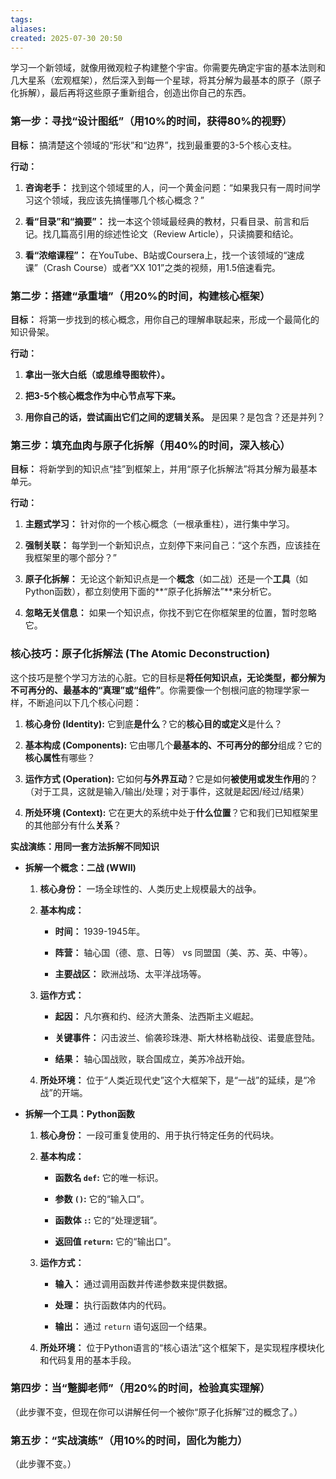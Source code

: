 ```yaml
---
tags: 
aliases: 
created: 2025-07-30 20:50
---
```


学习一个新领域，就像用微观粒子构建整个宇宙。你需要先确定宇宙的基本法则和几大星系（宏观框架），然后深入到每一个星球，将其分解为最基本的原子（原子化拆解），最后再将这些原子重新组合，创造出你自己的东西。

### **第一步：寻找“设计图纸”（用10%的时间，获得80%的视野）**

**目标：** 搞清楚这个领域的“形状”和“边界”，找到最重要的3-5个核心支柱。

**行动：**

1. **咨询老手：** 找到这个领域里的人，问一个黄金问题：“如果我只有一周时间学习这个领域，我应该先搞懂哪几个核心概念？”
    
2. **看“目录”和“摘要”：** 找一本这个领域最经典的教材，只看目录、前言和后记。找几篇高引用的综述性论文（Review Article），只读摘要和结论。
    
3. **看“浓缩课程”：** 在YouTube、B站或Coursera上，找一个该领域的“速成课”（Crash Course）或者“XX 101”之类的视频，用1.5倍速看完。
    

### **第二步：搭建“承重墙”（用20%的时间，构建核心框架）**

**目标：** 将第一步找到的核心概念，用你自己的理解串联起来，形成一个最简化的知识骨架。

**行动：**

1. **拿出一张大白纸（或思维导图软件）。**
    
2. **把3-5个核心概念作为中心节点写下来。**
    
3. **用你自己的话，尝试画出它们之间的逻辑关系。** 是因果？是包含？还是并列？
    

### **第三步：填充血肉与原子化拆解（用40%的时间，深入核心）**

**目标：** 将新学到的知识点“挂”到框架上，并用“原子化拆解法”将其分解为最基本单元。

**行动：**

1. **主题式学习：** 针对你的一个核心概念（一根承重柱），进行集中学习。
    
2. **强制关联：** 每学到一个新知识点，立刻停下来问自己：“这个东西，应该挂在我框架里的哪个部分？”
    
3. **原子化拆解：** 无论这个新知识点是一个**概念**（如二战）还是一个**工具**（如Python函数），都立刻使用下面的**“原子化拆解法”**来分析它。
    
4. **忽略无关信息：** 如果一个知识点，你找不到它在你框架里的位置，暂时忽略它。
    

### **核心技巧：原子化拆解法 (The Atomic Deconstruction)**

这个技巧是整个学习方法的心脏。它的目标是**将任何知识点，无论类型，都分解为不可再分的、最基本的“真理”或“组件”**。你需要像一个刨根问底的物理学家一样，不断追问以下几个核心问题：

1. **核心身份 (Identity):** 它到底**是什么**？它的**核心目的或定义**是什么？
    
2. **基本构成 (Components):** 它由哪几个**最基本的、不可再分的部分**组成？它的**核心属性**有哪些？
    
3. **运作方式 (Operation):** 它如何**与外界互动**？它是如何**被使用或发生作用**的？（对于工具，这就是输入/输出/处理；对于事件，这就是起因/经过/结果）
    
4. **所处环境 (Context):** 它在更大的系统中处于**什么位置**？它和我们已知框架里的其他部分有什么**关系**？
    

**实战演练：用同一套方法拆解不同知识**

- **拆解一个概念：二战 (WWII)**
    
    1. **核心身份：** 一场全球性的、人类历史上规模最大的战争。
        
    2. **基本构成：**
        
        - **时间：** 1939-1945年。
            
        - **阵营：** 轴心国（德、意、日等） vs 同盟国（美、苏、英、中等）。
            
        - **主要战区：** 欧洲战场、太平洋战场等。
            
    3. **运作方式：**
        
        - **起因：** 凡尔赛和约、经济大萧条、法西斯主义崛起。
            
        - **关键事件：** 闪击波兰、偷袭珍珠港、斯大林格勒战役、诺曼底登陆。
            
        - **结果：** 轴心国战败，联合国成立，美苏冷战开始。
            
    4. **所处环境：** 位于“人类近现代史”这个大框架下，是“一战”的延续，是“冷战”的开端。
        
- **拆解一个工具：Python函数**
    
    1. **核心身份：** 一段可重复使用的、用于执行特定任务的代码块。
        
    2. **基本构成：**
        
        - **函数名 `def`:** 它的唯一标识。
            
        - **参数 `()`:** 它的“输入口”。
            
        - **函数体 `:`:** 它的“处理逻辑”。
            
        - **返回值 `return`:** 它的“输出口”。
            
    3. **运作方式：**
        
        - **输入：** 通过调用函数并传递参数来提供数据。
            
        - **处理：** 执行函数体内的代码。
            
        - **输出：** 通过 `return` 语句返回一个结果。
            
    4. **所处环境：** 位于Python语言的“核心语法”这个框架下，是实现程序模块化和代码复用的基本手段。
        

### **第四步：当“蹩脚老师”（用20%的时间，检验真实理解）**

（此步骤不变，但现在你可以讲解任何一个被你“原子化拆解”过的概念了。）

### **第五步：“实战演练”（用10%的时间，固化为能力）**

（此步骤不变。）